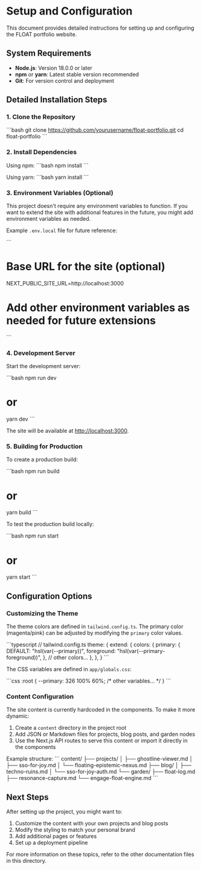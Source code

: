 # Setup and Configuration

This document provides detailed instructions for setting up and configuring the FLOAT portfolio website.

## System Requirements

- **Node.js**: Version 18.0.0 or later
- **npm** or **yarn**: Latest stable version recommended
- **Git**: For version control and deployment

## Detailed Installation Steps

### 1. Clone the Repository

\`\`\`bash
git clone https://github.com/yourusername/float-portfolio.git
cd float-portfolio
\`\`\`

### 2. Install Dependencies

Using npm:
\`\`\`bash
npm install
\`\`\`

Using yarn:
\`\`\`bash
yarn install
\`\`\`

### 3. Environment Variables (Optional)

This project doesn't require any environment variables to function. If you want to extend the site with additional features in the future, you might add environment variables as needed.

Example `.env.local` file for future reference:

\`\`\`
# Base URL for the site (optional)
NEXT_PUBLIC_SITE_URL=http://localhost:3000

# Add other environment variables as needed for future extensions
\`\`\`

### 4. Development Server

Start the development server:

\`\`\`bash
npm run dev
# or
yarn dev
\`\`\`

The site will be available at [http://localhost:3000](http://localhost:3000).

### 5. Building for Production

To create a production build:

\`\`\`bash
npm run build
# or
yarn build
\`\`\`

To test the production build locally:

\`\`\`bash
npm run start
# or
yarn start
\`\`\`

## Configuration Options

### Customizing the Theme

The theme colors are defined in `tailwind.config.ts`. The primary color (magenta/pink) can be adjusted by modifying the `primary` color values.

\`\`\`typescript
// tailwind.config.ts
theme: {
  extend: {
    colors: {
      primary: {
        DEFAULT: "hsl(var(--primary))",
        foreground: "hsl(var(--primary-foreground))",
      },
      // other colors...
    },
  },
}
\`\`\`

The CSS variables are defined in `app/globals.css`:

\`\`\`css
:root {
  --primary: 326 100% 60%;
  /* other variables... */
}
\`\`\`

### Content Configuration

The site content is currently hardcoded in the components. To make it more dynamic:

1. Create a `content` directory in the project root
2. Add JSON or Markdown files for projects, blog posts, and garden nodes
3. Use the Next.js API routes to serve this content or import it directly in the components

Example structure:
\`\`\`
content/
├── projects/
│   ├── ghostline-viewer.md
│   ├── sso-for-joy.md
│   └── floating-epistemic-nexus.md
├── blog/
│   ├── techno-ruins.md
│   └── sso-for-joy-auth.md
└── garden/
    ├── float-log.md
    ├── resonance-capture.md
    └── engage-float-engine.md
\`\`\`

## Next Steps

After setting up the project, you might want to:

1. Customize the content with your own projects and blog posts
2. Modify the styling to match your personal brand
3. Add additional pages or features
4. Set up a deployment pipeline

For more information on these topics, refer to the other documentation files in this directory.
